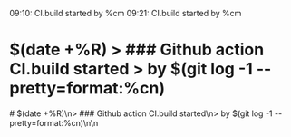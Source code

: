 09:10: CI.build started by %cm
09:21: CI.build started by %cm
# $(date +%R) > ### Github action CI.build started > by $(git log -1 --pretty=format:%cn)
\# $(date +%R)\\n\> \#\#\# Github action CI.build started\\n\> by $(git log -1 --pretty=format:%cn)\\n\\n
